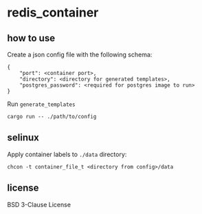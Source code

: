 # redis_container

## how to use

Create a json config file with the following schema:

```
{
	"port": <container port>,
	"directory": <directory for generated templates>,
	"postgres_password": <required for postgres image to run>
}
```

Run `generate_templates`

```
cargo run -- ./path/to/config
```

## selinux

Apply container labels to `./data` directory:

```
chcon -t container_file_t <directory from config>/data
```

## license

BSD 3-Clause License


